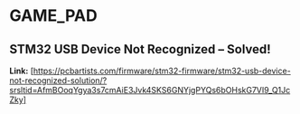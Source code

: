 # GAME_PAD



## STM32 USB Device Not Recognized – Solved!
**Link:** [https://pcbartists.com/firmware/stm32-firmware/stm32-usb-device-not-recognized-solution/?srsltid=AfmBOoqYgya3s7cmAiE3Jvk4SKS6GNYjgPYQs6bOHskG7VI9_Q1JcZky]